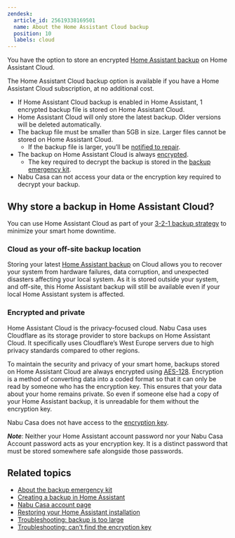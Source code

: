 ```yaml
---
zendesk:
  article_id: 25619338169501
  name: About the Home Assistant Cloud backup
  position: 10
  labels: cloud
---
```


You have the option to store an encrypted [Home Assistant backup](https://www.home-assistant.io/common-tasks/general/#backups) on Home Assistant Cloud.

The Home Assistant Cloud backup option is available if you have a Home Assistant Cloud subscription, at no additional cost.

- If Home Assistant Cloud backup is enabled in Home Assistant, 1 encrypted backup file is stored on Home Assistant Cloud.
- Home Assistant Cloud will only store the latest backup. Older versions will be deleted automatically.
- The backup file must be smaller than 5GB in size. Larger files cannot be stored on Home Assistant Cloud.
  - If the backup file is larger, you’ll be [notified to repair](/hc/en-us/articles/26323079049245-Backup-is-too-large).
- The backup on Home Assistant Cloud is always [encrypted](#encrypted-and-private).
  - The key required to decrypt the backup is stored in the [backup emergency kit](https://www.home-assistant.io/more-info/backup-emergency-kit/).
- Nabu Casa can not access your data or the encryption key required to decrypt your backup.

## Why store a backup in Home Assistant Cloud?

You can use Home Assistant Cloud as part of your [3-2-1 backup strategy](https://www.home-assistant.io/blog/2025/01/03/3-2-1-backup/) to minimize your smart home downtime.

### Cloud as your off-site backup location

Storing your latest [Home Assistant backup](https://www.home-assistant.io/common-tasks/general/#backups) on Cloud allows you to recover your system from hardware failures, data corruption, and unexpected disasters affecting your local system. As it is stored outside your system, and off-site, this Home Assistant backup will still be available even if your local Home Assistant system is affected.

### Encrypted and private

Home Assistant Cloud is the privacy-focused cloud. Nabu Casa uses Cloudflare as its storage provider to store backups on Home Assistant Cloud. It specifically uses Cloudflare’s West Europe servers due to high privacy standards compared to other regions.

To maintain the security and privacy of your smart home, backups stored on Home Assistant Cloud are always encrypted using [AES-128](https://en.wikipedia.org/wiki/Advanced_Encryption_Standard). Encryption is a method of converting data into a coded format so that it can only be read by someone who has the encryption key. This ensures that your data about your home remains private. So even if someone else had a copy of your Home Assistant backup, it is unreadable for them without the encryption key.

Nabu Casa does not have access to the [encryption key](https://www.home-assistant.io/more-info/backup-emergency-kit/).

**_Note_**: Neither your Home Assistant account password nor your Nabu Casa Account password acts as your encryption key. It is a distinct password that must be stored somewhere safe alongside those passwords.

## Related topics

- [About the backup emergency kit](https://www.home-assistant.io/more-info/backup-emergency-kit/)
- [Creating a backup in Home Assistant](https://www.home-assistant.io/common-tasks/general/#backups)
- [Nabu Casa account page](https://account.nabucasa.com/)
- [Restoring your Home Assistant installation](https://www.home-assistant.io/common-tasks/general/#restoring-a-backup)
- [Troubleshooting: backup is too large](/hc/en-us/articles/26323079049245)
- [Troubleshooting: can't find the encryption key](/hc/en-us/articles/26323093151901)
